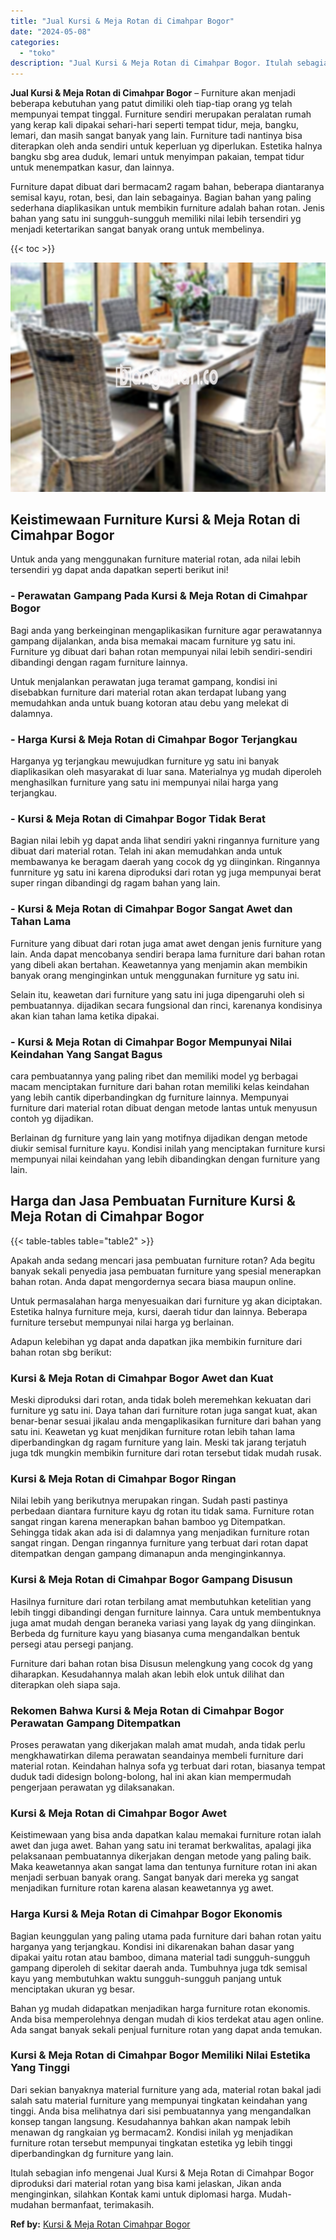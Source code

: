 ```yaml
---
title: "Jual Kursi & Meja Rotan di Cimahpar Bogor"
date: "2024-05-08"
categories: 
  - "toko"
description: "Jual Kursi & Meja Rotan di Cimahpar Bogor. Itulah sebagian info mengenai Jual Kursi & Meja Rotan di Cimahpar Bogor diproduksi dari material rotan yang bisa k..."
---
```


**Jual Kursi & Meja Rotan di Cimahpar Bogor** – Furniture akan menjadi beberapa kebutuhan yang patut dimiliki oleh tiap-tiap orang yg telah mempunyai tempat tinggal. Furniture sendiri merupakan peralatan rumah yang kerap kali dipakai sehari-hari seperti tempat tidur, meja, bangku, lemari, dan masih sangat banyak yang lain. Furniture tadi nantinya bisa diterapkan oleh anda sendiri untuk keperluan yg diperlukan. Estetika halnya bangku sbg area duduk, lemari untuk menyimpan pakaian, tempat tidur untuk menempatkan kasur, dan lainnya.

Furniture dapat dibuat dari bermacam2 ragam bahan, beberapa diantaranya semisal kayu, rotan, besi, dan lain sebagainya. Bagian bahan yang paling sederhana diaplikasikan untuk membikin furniture adalah bahan rotan. Jenis bahan yang satu ini sungguh-sungguh memiliki nilai lebih tersendiri yg menjadi ketertarikan sangat banyak orang untuk membelinya.

{{< toc >}}

![Jual Kursi & Meja Rotan di Cimahpar Bogor](/images/kursi-meja-rotan-murah02.png)

## Keistimewaan Furniture Kursi & Meja Rotan di Cimahpar Bogor

Untuk anda yang menggunakan furniture material rotan, ada nilai lebih tersendiri yg dapat anda dapatkan seperti berikut ini!

### \- Perawatan Gampang Pada Kursi & Meja Rotan di Cimahpar Bogor

Bagi anda yang berkeinginan mengaplikasikan furniture agar perawatannya gampang dijalankan, anda bisa memakai macam furniture yg satu ini. Furniture yg dibuat dari bahan rotan mempunyai nilai lebih sendiri-sendiri dibandingi dengan ragam furniture lainnya.

Untuk menjalankan perawatan juga teramat gampang, kondisi ini disebabkan furniture dari material rotan akan terdapat lubang yang memudahkan anda untuk buang kotoran atau debu yang melekat di dalamnya.

### \- Harga Kursi & Meja Rotan di Cimahpar Bogor Terjangkau

Harganya yg terjangkau mewujudkan furniture yg satu ini banyak diaplikasikan oleh masyarakat di luar sana. Materialnya yg mudah diperoleh menghasilkan furniture yang satu ini mempunyai nilai harga yang terjangkau.

### \- Kursi & Meja Rotan di Cimahpar Bogor Tidak Berat

Bagian nilai lebih yg dapat anda lihat sendiri yakni ringannya furniture yang dibuat dari material rotan. Telah ini akan memudahkan anda untuk membawanya ke beragam daerah yang cocok dg yg diinginkan. Ringannya funrniture yg satu ini karena diproduksi dari rotan yg juga mempunyai berat super ringan dibandingi dg ragam bahan yang lain.

### \- Kursi & Meja Rotan di Cimahpar Bogor Sangat Awet dan Tahan Lama

Furniture yang dibuat dari rotan juga amat awet dengan jenis furniture yang lain. Anda dapat mencobanya sendiri berapa lama furniture dari bahan rotan yang dibeli akan bertahan. Keawetannya yang menjamin akan membikin banyak orang menginginkan untuk menggunakan furniture yg satu ini.

Selain itu, keawetan dari furniture yang satu ini juga dipengaruhi oleh si pembuatannya. dijadikan secara fungsional dan rinci, karenanya kondisinya akan kian tahan lama ketika dipakai.

### \- Kursi & Meja Rotan di Cimahpar Bogor Mempunyai Nilai Keindahan Yang Sangat Bagus

cara pembuatannya yang paling ribet dan memiliki model yg berbagai macam menciptakan furniture dari bahan rotan memiliki kelas keindahan yang lebih cantik diperbandingkan dg furniture lainnya. Mempunyai furniture dari material rotan dibuat dengan metode lantas untuk menyusun contoh yg dijadikan.

Berlainan dg furniture yang lain yang motifnya dijadikan dengan metode diukir semisal furniture kayu. Kondisi inilah yang menciptakan furniture kursi mempunyai nilai keindahan yang lebih dibandingkan dengan furniture yang lain.

## Harga dan Jasa Pembuatan Furniture Kursi & Meja Rotan di Cimahpar Bogor

{{< table-tables table="table2" >}}

Apakah anda sedang mencari jasa pembuatan furniture rotan? Ada begitu banyak sekali penyedia jasa pembuatan furniture yang spesial menerapkan bahan rotan. Anda dapat mengordernya secara biasa maupun online.

Untuk permasalahan harga menyesuaikan dari furniture yg akan diciptakan. Estetika halnya furniture meja, kursi, daerah tidur dan lainnya. Beberapa furniture tersebut mempunyai nilai harga yg berlainan.

Adapun kelebihan yg dapat anda dapatkan jika membikin furniture dari bahan rotan sbg berikut:

### Kursi & Meja Rotan di Cimahpar Bogor Awet dan Kuat

Meski diproduksi dari rotan, anda tidak boleh meremehkan kekuatan dari furniture yg satu ini. Daya tahan dari furniture rotan juga sangat kuat, akan benar-benar sesuai jikalau anda mengaplikasikan furniture dari bahan yang satu ini. Keawetan yg kuat menjdikan furniture rotan lebih tahan lama diperbandingkan dg ragam furniture yang lain. Meski tak jarang terjatuh juga tdk mungkin membikin furniture dari rotan tersebut tidak mudah rusak.

### Kursi & Meja Rotan di Cimahpar Bogor Ringan

Nilai lebih yang berikutnya merupakan ringan. Sudah pasti pastinya perbedaan diantara furniture kayu dg rotan itu tidak sama. Furniture rotan sangat ringan karena menerapkan bahan bamboo yg Ditempatkan. Sehingga tidak akan ada isi di dalamnya yang menjadikan furniture rotan sangat ringan. Dengan ringannya furniture yang terbuat dari rotan dapat ditempatkan dengan gampang dimanapun anda menginginkannya.

### Kursi & Meja Rotan di Cimahpar Bogor Gampang Disusun

Hasilnya furniture dari rotan terbilang amat membutuhkan ketelitian yang lebih tinggi dibandingi dengan furniture lainnya. Cara untuk membentuknya juga amat mudah dengan beraneka variasi yang layak dg yang diinginkan. Berbeda dg furniture kayu yang biasanya cuma mengandalkan bentuk persegi atau persegi panjang.

Furniture dari bahan rotan bisa Disusun melengkung yang cocok dg yang diharapkan. Kesudahannya malah akan lebih elok untuk dilihat dan diterapkan oleh siapa saja.

### Rekomen Bahwa Kursi & Meja Rotan di Cimahpar Bogor Perawatan Gampang Ditempatkan

Proses perawatan yang dikerjakan malah amat mudah, anda tidak perlu mengkhawatirkan dilema perawatan seandainya membeli furniture dari material rotan. Keindahan halnya sofa yg terbuat dari rotan, biasanya tempat duduk tadi didesign bolong-bolong, hal ini akan kian mempermudah pengerjaan perawatan yg dilaksanakan.

### Kursi & Meja Rotan di Cimahpar Bogor Awet

Keistimewaan yang bisa anda dapatkan kalau memakai furniture rotan ialah awet dan juga awet. Bahan yang satu ini teramat berkwalitas, apalagi jika pelaksanaan pembuatannya dikerjakan dengan metode yang paling baik. Maka keawetannya akan sangat lama dan tentunya furniture rotan ini akan menjadi serbuan banyak orang. Sangat banyak dari mereka yg sangat menjadikan furniture rotan karena alasan keawetannya yg awet.

### Harga Kursi & Meja Rotan di Cimahpar Bogor Ekonomis

Bagian keunggulan yang paling utama pada furniture dari bahan rotan yaitu harganya yang terjangkau. Kondisi ini dikarenakan bahan dasar yang dipakai yaitu rotan atau bamboo, dimana material tadi sungguh-sungguh gampang diperoleh di sekitar daerah anda. Tumbuhnya juga tdk semisal kayu yang membutuhkan waktu sungguh-sungguh panjang untuk menciptakan ukuran yg besar.

Bahan yg mudah didapatkan menjadikan harga furniture rotan ekonomis. Anda bisa memperolehnya dengan mudah di kios terdekat atau agen online. Ada sangat banyak sekali penjual furniture rotan yang dapat anda temukan.

### Kursi & Meja Rotan di Cimahpar Bogor Memiliki Nilai Estetika Yang Tinggi

Dari sekian banyaknya material furniture yang ada, material rotan bakal jadi salah satu material furniture yang mempunyai tingkatan keindahan yang tinggi. Anda bisa melihatnya dari sisi pembuatannya yang mengandalkan konsep tangan langsung. Kesudahannya bahkan akan nampak lebih menawan dg rangkaian yg bermacam2. Kondisi inilah yg menjadikan furniture rotan tersebut mempunyai tingkatan estetika yg lebih tinggi diperbandingkan dg furniture yang lain.

Itulah sebagian info mengenai Jual Kursi & Meja Rotan di Cimahpar Bogor diproduksi dari material rotan yang bisa kami jelaskan, Jikan anda menginginkan, silahkan Kontak kami untuk diplomasi harga. Mudah-mudahan bermanfaat, terimakasih.

**Ref by:** [Kursi & Meja Rotan Cimahpar Bogor](https://id.wikipedia.org/wiki/Kursi)
